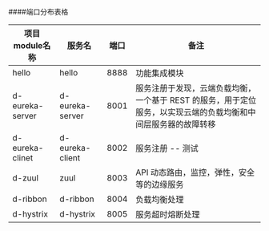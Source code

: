 ####端口分布表格
<!--
端口分布说明
-->

|  项目module名称         |   服务名           |  端口     | 备注                                             |
|-------------------------|--------------------|-----------|-------------------------------------------------|
|  hello                  |   hello            |  8888     |功能集成模块  |
|  d-eureka-server        |   d-eureka-server  |  8001     |服务注册于发现，云端负载均衡，一个基于 REST 的服务，用于定位服务，以实现云端的负载均衡和中间层服务器的故障转移  |
|  d-eureka-clinet        |   d-eureka-client  |  8002     |服务注册 -- 测试  |
|  d-zuul                 |   zuul             |  8003     |API 动态路由，监控，弹性，安全等的边缘服务|
|  d-ribbon               |   d-ribbon         |  8004     |负载均衡处理  |
|  d-hystrix              |   d-hystrix        |  8005     |服务超时熔断处理  |